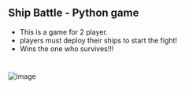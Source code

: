 ## Ship Battle - Python game

- This is a game for 2 player.
- players must deploy their ships to start the fight!
- Wins the one who survives!!!

#

![image](https://oyster.ignimgs.com/mediawiki/apis.ign.com/assassins-creed-4/b/b8/830302_543886508965801_1343130755_o.jpg)
